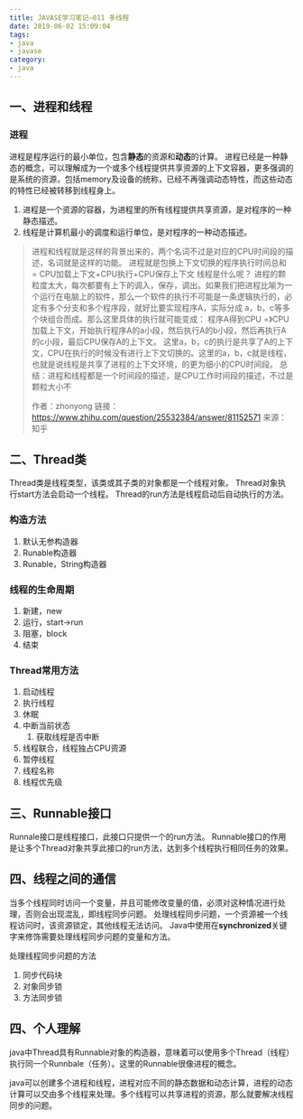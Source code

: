 ```yaml
---
title: JAVASE学习笔记—011 多线程
date: 2019-06-02 15:09:04
tags:
- java
- javase
category:
- java
---
```


## 一、进程和线程

### 进程

进程是程序运行的最小单位，包含**静态**的资源和**动态**的计算。
进程已经是一种静态的概念，可以理解成为一个或多个线程提供共享资源的上下文容器，更多强调的是系统的资源，包括memory及设备的统称，已经不再强调动态特性，而这些动态的特性已经被转移到线程身上。

1. 进程是一个资源的容器，为进程里的所有线程提供共享资源，是对程序的一种静态描述。
2. 线程是计算机最小的调度和运行单位，是对程序的一种动态描述。

> 进程和线程就是这样的背景出来的，两个名词不过是对应的CPU时间段的描述，名词就是这样的功能。
> 进程就是包换上下文切换的程序执行时间总和 = CPU加载上下文+CPU执行+CPU保存上下文
> 线程是什么呢？
> 进程的颗粒度太大，每次都要有上下的调入，保存，调出。如果我们把进程比喻为一个运行在电脑上的软件，那么一个软件的执行不可能是一条逻辑执行的，必定有多个分支和多个程序段，就好比要实现程序A，实际分成 a，b，c等多个块组合而成。那么这里具体的执行就可能变成：
> 程序A得到CPU =》CPU加载上下文，开始执行程序A的a小段，然后执行A的b小段，然后再执行A的c小段，最后CPU保存A的上下文。
> 这里a，b，c的执行是共享了A的上下文，CPU在执行的时候没有进行上下文切换的。这里的a，b，c就是线程，也就是说线程是共享了进程的上下文环境，的更为细小的CPU时间段。
> 总结：进程和线程都是一个时间段的描述，是CPU工作时间段的描述，不过是颗粒大小不
>
> 作者：zhonyong
> 链接：https://www.zhihu.com/question/25532384/answer/81152571
> 来源：知乎

<!-- more -->

## 二、Thread类

Thread类是线程类型，该类或其子类的对象都是一个线程对象。
Thread对象执行start方法会启动一个线程。
Thread的run方法是线程启动后自动执行的方法。

### 构造方法
1. 默认无参构造器
2. Runable构造器
3. Runable，String构造器

### 线程的生命周期

1. 新建，new
2. 运行，start->run
3. 阻塞，block
4. 结束

### Thread常用方法

1. 启动线程
2. 执行线程
3. 休眠
4. 中断当前状态
    1. 获取线程是否中断
5. 线程联合，线程独占CPU资源
6. 暂停线程
7. 线程名称
8. 线程优先级

## 三、Runnable接口

Runnale接口是线程接口，此接口只提供一个的run方法。
Runnable接口的作用是让多个Thread对象共享此接口的run方法，达到多个线程执行相同任务的效果。

## 四、线程之间的通信

当多个线程同时访问一个变量，并且可能修改变量的值，必须对这种情况进行处理，否则会出现混乱，即线程同步问题。
处理线程同步问题，一个资源被一个线程访问时，该资源锁定，其他线程无法访问。
Java中使用在**synchronized**关键字来修饰需要处理线程同步问题的变量和方法。

处理线程同步问题的方法
1. 同步代码块
2. 对象同步锁
3. 方法同步锁

## 四、个人理解

java中Thread具有Runnable对象的构造器，意味着可以使用多个Thread（线程）执行同一个Runnbale（任务）。这里的Runnable很像进程的概念。

java可以创建多个进程和线程，进程对应不同的静态数据和动态计算，进程的动态计算可以交由多个线程来处理。多个线程可以共享进程的资源，那么就要解决线程同步的问题。